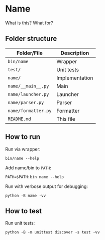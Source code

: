 Name
====

What is this?
What for?


Folder structure
----------------

| Folder/File   | Description      |
| ------------- | ---------------- |
| `bin/name`    | Wrapper          |
| `test/`       | Unit tests       |
| `name/`       | Implementation   |
| `name/__main__.py`  | Main      |
| `name/launcher.py`  | Launcher  |
| `name/parser.py`    | Parser    |
| `name/formatter.py` | Formatter |
| `README.md`         | This file |


How to run
----------

Run via wrapper:

    bin/name --help

Add name/bin to `PATH`:

    PATH=$PATH:bin name --help

Run with verbose output for debugging:

    python -B name -vv


How to test
-----------

Run unit tests:

    python -B -m unittest discover -s test -vv

